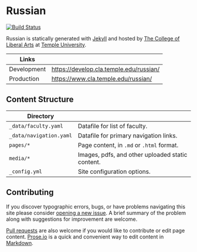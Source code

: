 # Russian

[![Build Status][travis-img]][travis]

Russian is statically generated with [Jekyll](https://jekyllrb.com) and hosted by [The College of Liberal Arts](https://liberalarts.temple.edu) at [Temple University](https://temple.edu).

| Links |  |
| --- | --- |
| Development | https://develop.cla.temple.edu/russian/ |
| Production | https://www.cla.temple.edu/russian/ |

## Content Structure

| Directory |  |
| --- | --- |
| ````_data/faculty.yaml```` | Datafile for list of faculty. |
| ````_data/navigation.yaml```` | Datafile for primary   navigation links. |
| ````pages/*```` | Page content, in ````.md```` or ````.html```` format. |
| ````media/*```` | Images, pdfs, and other uploaded static content. |
| ````_config.yml```` | Site configuration options. |

## Contributing

If you discover typographic errors, bugs, or have problems navigating this site please consider [opening a new issue][issue]. A brief summary of the problem along with suggestions for improvement are welcome.

[Pull requests][pr] are also welcome if you would like to contribute or edit page content. [Prose.io][prose] is a quick and convenient way to edit content in [Markdown][md].


[travis]: https://travis-ci.org/TULiberalArts/Russian
[travis-img]: https://travis-ci.org/TULiberalArts/Russian.svg?branch=master
[jekyll]: https://https://jekyllrb.com
[issue]: https://github.com/TULiberalArts/Russian/issues
[pr]: https://help.github.com/articles/about-pull-requests/
[prose]: https://prose.io/#TULiberalArts/Russian
[md]: http://whatismarkdown.com/
